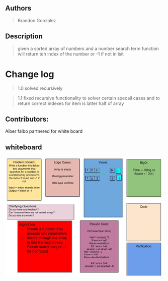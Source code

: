 ## Authors 
> Brandon Gonzalez

## Description
> given a sorted array of numbers and a number search term function will return teh index of the number or -1 if not in lsit

# Change log
>  1.0 solved recursively

> 1.1 fixed recursive functionality to solver certain specail cases and to return correct indexes
for item is latter half of array
    

## Contributors:
Alber falbo partnered for white board

## whiteboard

![whiteboard](SortedSearch.jpg)